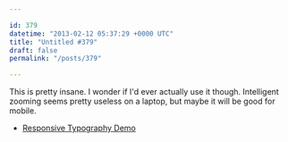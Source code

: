 ```yaml
---

id: 379
datetime: "2013-02-12 05:37:29 +0000 UTC"
title: "Untitled #379"
draft: false
permalink: "/posts/379"

---
```


This is pretty insane. I wonder if I'd ever actually use it though. Intelligent zooming seems pretty useless on a laptop, but maybe it will be good for mobile. 

 
 * [Responsive Typography Demo](http://webdesign.maratz.com/lab/responsivetypography/realtime/)


